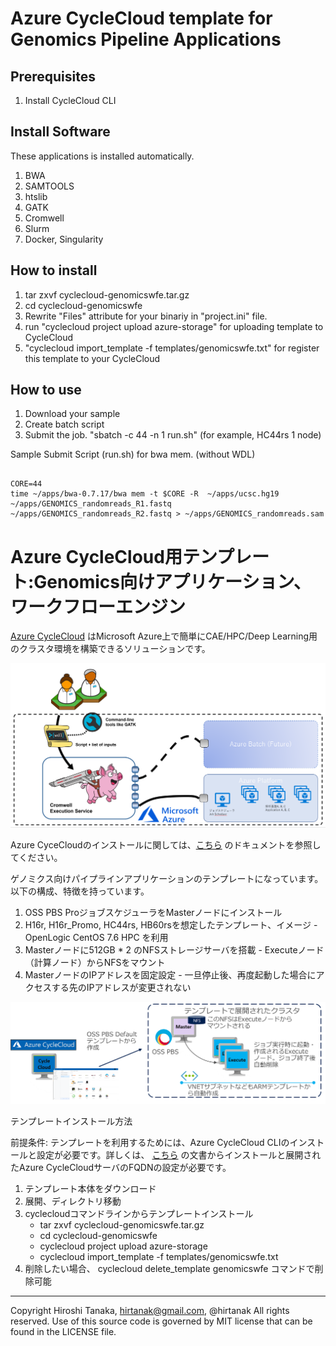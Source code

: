 # Azure CycleCloud template for Genomics Pipeline Applications

## Prerequisites

1. Install CycleCloud CLI

## Install Software

These applications is installed automatically.

1. BWA
1. SAMTOOLS
1. htslib
1. GATK
1. Cromwell
1. Slurm
1. Docker, Singularity

## How to install 

1. tar zxvf cyclecloud-genomicswfe<version>.tar.gz
1. cd cyclecloud-genomicswfe<version>
1. Rewrite "Files" attribute for your binariy in "project.ini" file. 
1. run "cyclecloud project upload azure-storage" for uploading template to CycleCloud
1. "cyclecloud import_template -f templates/genomicswfe.txt" for register this template to your CycleCloud

## How to use

1. Download your sample
1. Create batch script 
1. Submit the job. "sbatch -c 44 -n 1 run.sh" (for example, HC44rs 1 node)

Sample Submit Script (run.sh) for bwa mem. (without WDL)
<pre><code>
CORE=44
time ~/apps/bwa-0.7.17/bwa mem -t $CORE -R <read group header> ~/apps/ucsc.hg19 ~/apps/GENOMICS_randomreads_R1.fastq ~/apps/GENOMICS_randomreads_R2.fastq > ~/apps/GENOMICS_randomreads.sam
</pre></code>

# Azure CycleCloud用テンプレート:Genomics向けアプリケーション、ワークフローエンジン

[Azure CycleCloud](https://docs.microsoft.com/en-us/azure/cyclecloud/) はMicrosoft Azure上で簡単にCAE/HPC/Deep Learning用のクラスタ環境を構築できるソリューションです。

![テンプレートがサポートするアプリケーション構成](https://raw.githubusercontent.com/hirtanak/scripts/master/GenomicsWFEDiagram.png "テンプレートがサポートするアプリケーション構成")

Azure CyceCloudのインストールに関しては、[こちら](https://docs.microsoft.com/en-us/azure/cyclecloud/quickstart-install-cyclecloud) のドキュメントを参照してください。

ゲノミクス向けパイプラインアプリケーションのテンプレートになっています。
以下の構成、特徴を持っています。

1. OSS PBS ProジョブスケジューラをMasterノードにインストール
2. H16r, H16r_Promo, HC44rs, HB60rsを想定したテンプレート、イメージ
         - OpenLogic CentOS 7.6 HPC を利用 
3. Masterノードに512GB * 2 のNFSストレージサーバを搭載
         - Executeノード（計算ノード）からNFSをマウント
4. MasterノードのIPアドレスを固定設定
         - 一旦停止後、再度起動した場合にアクセスする先のIPアドレスが変更されない

![OSS PBS Default テンプレート構成](https://raw.githubusercontent.com/hirtanak/osspbsdefault/master/OSSPBSDefaultDiagram.png "OSS PBS Default テンプレート構成")

テンプレートインストール方法

前提条件: テンプレートを利用するためには、Azure CycleCloud CLIのインストールと設定が必要です。詳しくは、 [こちら](https://docs.microsoft.com/en-us/azure/cyclecloud/install-cyclecloud-cli) の文書からインストールと展開されたAzure CycleCloudサーバのFQDNの設定が必要です。

1. テンプレート本体をダウンロード
2. 展開、ディレクトリ移動
3. cyclecloudコマンドラインからテンプレートインストール 
   - tar zxvf cyclecloud-genomicswfe<version>.tar.gz
   - cd cyclecloud-genomicswfe<version>
   - cyclecloud project upload azure-storage
   - cyclecloud import_template -f templates/genomicswfe.txt
4. 削除したい場合、 cyclecloud delete_template genomicswfe コマンドで削除可能

***
Copyright Hiroshi Tanaka, hirtanak@gmail.com, @hirtanak All rights reserved.
Use of this source code is governed by MIT license that can be found in the LICENSE file.
